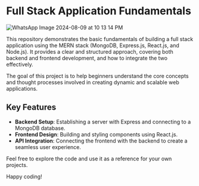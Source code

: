 # Full Stack Application Fundamentals


![WhatsApp Image 2024-08-09 at 10 13 14 PM](https://github.com/user-attachments/assets/7be3e274-43ba-439c-a798-9a419ede4218)

This repository demonstrates the basic fundamentals of building a full stack application using the MERN stack (MongoDB, Express.js, React.js, and Node.js). It provides a clear and structured approach, covering both backend and frontend development, and how to integrate the two effectively.

The goal of this project is to help beginners understand the core concepts and thought processes involved in creating dynamic and scalable web applications.

## Key Features
- **Backend Setup**: Establishing a server with Express and connecting to a MongoDB database.
- **Frontend Design**: Building and styling components using React.js.
- **API Integration**: Connecting the frontend with the backend to create a seamless user experience.

Feel free to explore the code and use it as a reference for your own projects.

Happy coding!
